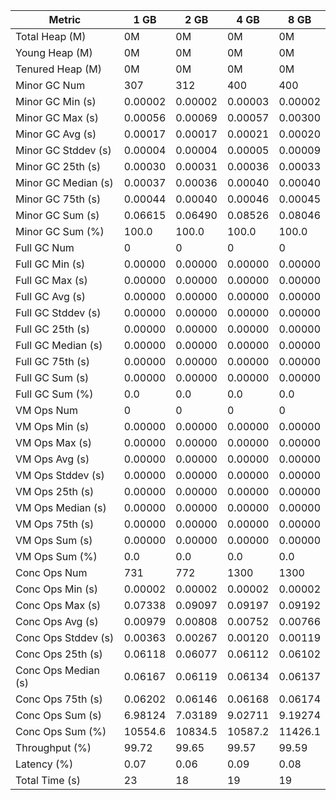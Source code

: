 | Metric | 1 GB | 2 GB | 4 GB | 8 GB |
|------|----|----|----|----|
| Total Heap (M) | 0M | 0M | 0M | 0M |
| Young Heap (M) | 0M | 0M | 0M | 0M |
| Tenured Heap (M) | 0M | 0M | 0M | 0M |
| Minor GC Num | 307 | 312 | 400 | 400 |
| Minor GC Min (s) | 0.00002 | 0.00002 | 0.00003 | 0.00002 |
| Minor GC Max (s) | 0.00056 | 0.00069 | 0.00057 | 0.00300 |
| Minor GC Avg (s) | 0.00017 | 0.00017 | 0.00021 | 0.00020 |
| Minor GC Stddev (s) | 0.00004 | 0.00004 | 0.00005 | 0.00009 |
| Minor GC 25th (s) | 0.00030 | 0.00031 | 0.00036 | 0.00033 |
| Minor GC Median (s) | 0.00037 | 0.00036 | 0.00040 | 0.00040 |
| Minor GC 75th (s) | 0.00044 | 0.00040 | 0.00046 | 0.00045 |
| Minor GC Sum (s) | 0.06615 | 0.06490 | 0.08526 | 0.08046 |
| Minor GC Sum (%) | 100.0 | 100.0 | 100.0 | 100.0 |
| Full GC Num | 0 | 0 | 0 | 0 |
| Full GC Min (s) | 0.00000 | 0.00000 | 0.00000 | 0.00000 |
| Full GC Max (s) | 0.00000 | 0.00000 | 0.00000 | 0.00000 |
| Full GC Avg (s) | 0.00000 | 0.00000 | 0.00000 | 0.00000 |
| Full GC Stddev (s) | 0.00000 | 0.00000 | 0.00000 | 0.00000 |
| Full GC 25th (s) | 0.00000 | 0.00000 | 0.00000 | 0.00000 |
| Full GC Median (s) | 0.00000 | 0.00000 | 0.00000 | 0.00000 |
| Full GC 75th (s) | 0.00000 | 0.00000 | 0.00000 | 0.00000 |
| Full GC Sum (s) | 0.00000 | 0.00000 | 0.00000 | 0.00000 |
| Full GC Sum (%) | 0.0 | 0.0 | 0.0 | 0.0 |
| VM Ops Num | 0 | 0 | 0 | 0 |
| VM Ops Min (s) | 0.00000 | 0.00000 | 0.00000 | 0.00000 |
| VM Ops Max (s) | 0.00000 | 0.00000 | 0.00000 | 0.00000 |
| VM Ops Avg (s) | 0.00000 | 0.00000 | 0.00000 | 0.00000 |
| VM Ops Stddev (s) | 0.00000 | 0.00000 | 0.00000 | 0.00000 |
| VM Ops 25th (s) | 0.00000 | 0.00000 | 0.00000 | 0.00000 |
| VM Ops Median (s) | 0.00000 | 0.00000 | 0.00000 | 0.00000 |
| VM Ops 75th (s) | 0.00000 | 0.00000 | 0.00000 | 0.00000 |
| VM Ops Sum (s) | 0.00000 | 0.00000 | 0.00000 | 0.00000 |
| VM Ops Sum (%) | 0.0 | 0.0 | 0.0 | 0.0 |
| Conc Ops Num | 731 | 772 | 1300 | 1300 |
| Conc Ops Min (s) | 0.00002 | 0.00002 | 0.00002 | 0.00002 |
| Conc Ops Max (s) | 0.07338 | 0.09097 | 0.09197 | 0.09192 |
| Conc Ops Avg (s) | 0.00979 | 0.00808 | 0.00752 | 0.00766 |
| Conc Ops Stddev (s) | 0.00363 | 0.00267 | 0.00120 | 0.00119 |
| Conc Ops 25th (s) | 0.06118 | 0.06077 | 0.06112 | 0.06102 |
| Conc Ops Median (s) | 0.06167 | 0.06119 | 0.06134 | 0.06137 |
| Conc Ops 75th (s) | 0.06202 | 0.06146 | 0.06168 | 0.06174 |
| Conc Ops Sum (s) | 6.98124 | 7.03189 | 9.02711 | 9.19274 |
| Conc Ops Sum (%) | 10554.6 | 10834.5 | 10587.2 | 11426.1 |
| Throughput (%) | 99.72 | 99.65 | 99.57 | 99.59 |
| Latency (%) | 0.07 | 0.06 | 0.09 | 0.08 |
| Total Time (s) | 23 | 18 | 19 | 19 |
